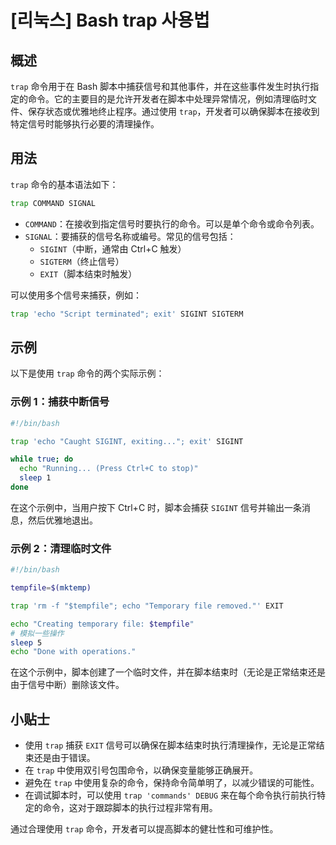 # [리눅스] Bash trap 사용법

## 概述
`trap` 命令用于在 Bash 脚本中捕获信号和其他事件，并在这些事件发生时执行指定的命令。它的主要目的是允许开发者在脚本中处理异常情况，例如清理临时文件、保存状态或优雅地终止程序。通过使用 `trap`，开发者可以确保脚本在接收到特定信号时能够执行必要的清理操作。

## 用法
`trap` 命令的基本语法如下：

```bash
trap COMMAND SIGNAL
```

- `COMMAND`：在接收到指定信号时要执行的命令。可以是单个命令或命令列表。
- `SIGNAL`：要捕获的信号名称或编号。常见的信号包括：
  - `SIGINT`（中断，通常由 Ctrl+C 触发）
  - `SIGTERM`（终止信号）
  - `EXIT`（脚本结束时触发）

可以使用多个信号来捕获，例如：

```bash
trap 'echo "Script terminated"; exit' SIGINT SIGTERM
```

## 示例
以下是使用 `trap` 命令的两个实际示例：

### 示例 1：捕获中断信号
```bash
#!/bin/bash

trap 'echo "Caught SIGINT, exiting..."; exit' SIGINT

while true; do
  echo "Running... (Press Ctrl+C to stop)"
  sleep 1
done
```
在这个示例中，当用户按下 Ctrl+C 时，脚本会捕获 `SIGINT` 信号并输出一条消息，然后优雅地退出。

### 示例 2：清理临时文件
```bash
#!/bin/bash

tempfile=$(mktemp)

trap 'rm -f "$tempfile"; echo "Temporary file removed."' EXIT

echo "Creating temporary file: $tempfile"
# 模拟一些操作
sleep 5
echo "Done with operations."
```
在这个示例中，脚本创建了一个临时文件，并在脚本结束时（无论是正常结束还是由于信号中断）删除该文件。

## 小贴士
- 使用 `trap` 捕获 `EXIT` 信号可以确保在脚本结束时执行清理操作，无论是正常结束还是由于错误。
- 在 `trap` 中使用双引号包围命令，以确保变量能够正确展开。
- 避免在 `trap` 中使用复杂的命令，保持命令简单明了，以减少错误的可能性。
- 在调试脚本时，可以使用 `trap 'commands' DEBUG` 来在每个命令执行前执行特定的命令，这对于跟踪脚本的执行过程非常有用。

通过合理使用 `trap` 命令，开发者可以提高脚本的健壮性和可维护性。
